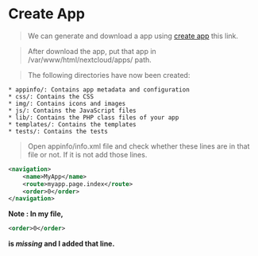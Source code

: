 # Create App
> We can generate and download a app using [create app](https://apps.nextcloud.com/developer/apps/generate) this link.

> After download the app, put that app in /var/www/html/nextcloud/apps/ path.

> The following directories have now been created:

    * appinfo/: Contains app metadata and configuration
    * css/: Contains the CSS
    * img/: Contains icons and images
    * js/: Contains the JavaScript files
    * lib/: Contains the PHP class files of your app
    * templates/: Contains the templates
    * tests/: Contains the tests

> Open appinfo/info.xml file and check whether these lines are in that file or not. If it is not add those lines.

```xml
<navigation>
    <name>MyApp</name>
    <route>myapp.page.index</route>
    <order>0</order>
</navigation>
```

**Note : In my file,**
```xml
<order>0</order>
```

**is *missing* and I added that line.**